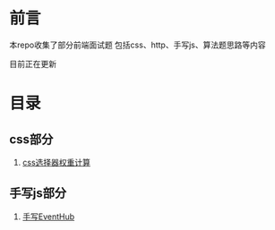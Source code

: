 # 前言

本repo收集了部分前端面试题 包括css、http、手写js、算法题思路等内容

目前正在更新

# 目录

## css部分

1. [css选择器权重计算](https://github.com/Gy-coder/frontend-offer/blob/master/%E5%89%8D%E7%AB%AF%E5%89%91%E6%8C%87offer/css%E9%80%89%E6%8B%A9%E5%99%A8%E6%9D%83%E9%87%8D.md)


## 手写js部分

1. [手写EventHub](https://github.com/Gy-coder/frontend-offer/blob/master/js%E4%B8%93%E7%B2%BE/EventHub/EventHub.md)